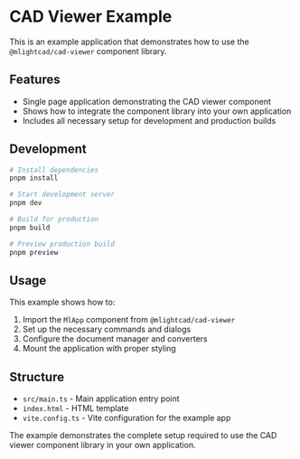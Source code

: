# CAD Viewer Example

This is an example application that demonstrates how to use the `@mlightcad/cad-viewer` component library.

## Features

- Single page application demonstrating the CAD viewer component
- Shows how to integrate the component library into your own application
- Includes all necessary setup for development and production builds

## Development

```bash
# Install dependencies
pnpm install

# Start development server
pnpm dev

# Build for production
pnpm build

# Preview production build
pnpm preview
```

## Usage

This example shows how to:

1. Import the `MlApp` component from `@mlightcad/cad-viewer`
2. Set up the necessary commands and dialogs
3. Configure the document manager and converters
4. Mount the application with proper styling

## Structure

- `src/main.ts` - Main application entry point
- `index.html` - HTML template
- `vite.config.ts` - Vite configuration for the example app

The example demonstrates the complete setup required to use the CAD viewer component library in your own application. 